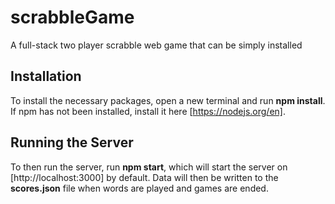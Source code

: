 # scrabbleGame
A full-stack two player scrabble web game that can be simply installed
## Installation 
To install the necessary packages, open a new terminal and run **npm install**. If npm has not been installed, install it here [https://nodejs.org/en].

## Running the Server
To then run the server, run **npm start**, which will start the server on [http://localhost:3000] by default. Data will then be written to the **scores.json** file when words are played and games are ended.
